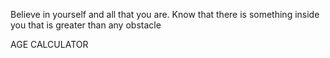 Believe in yourself and all that you are. Know that there is something inside you that is greater than any obstacle

AGE CALCULATOR
